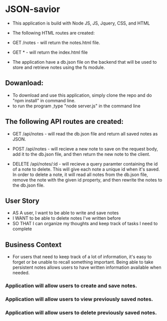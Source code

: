 # JSON-savior

* This application is build with Node JS, JS, Jquery, CSS, and HTML

* The following HTML routes are created:


* GET /notes - will return the notes.html file.


* GET * - will return the index.html file


* The application have a db.json file on the backend that will be used to store and retrieve notes using the fs module.

## Dowanload:

* To download and use this application, simply clone the repo and do "npm install" in command line. 
* to run the program ,type "node server.js" in the command line


## The following API routes are created:


* GET /api/notes - will read the db.json file and return all saved notes as JSON.


* POST /api/notes - will recieve a new note to save on the request body, add it to the db.json file, and then return the new note to the client.


* DELETE /api/notes/:id - will recieve a query paramter containing the id of a note to delete. This will give each note a unique id when it's saved. In order to delete a note, it  will read all notes from the db.json file, remove the note with the given id property, and then rewrite the notes to the db.json file.





## User Story

* AS A user, I want to be able to write and save notes
* I WANT to be able to delete notes I've written before
* SO THAT I can organize my thoughts and keep track of tasks I need to complete

## Business Context

* For users that need to keep track of a lot of information, it's easy to forget or be unable to recall something important. Being  able to take persistent notes allows users to have written information available when needed.


### Application will allow users to create and save notes.
### Application will allow users to view previously saved notes.
### Application will allow users to delete previously saved notes.